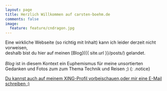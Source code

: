 ```yaml
---
layout: page
title: Herzlich Willkommen auf carsten-boehm.de
comments: false
image:
  feature: feature/cndragon.jpg
---
```


Eine wirkliche Webseite (so richtig mit Inhalt) kann ich leider derzeit nicht vorweisen,<br/>
deshalb bist du hier auf meinen [Blog]({{ site.url }}/posts/) gelandet.<br/><br/>*Blog* ist in diesem Kontext ein Euphemismus für meine unsortierten Gedanken und Fotos zum zum Thema Technik und Reisen ;)
{: .notice}

<a href="http://www.xing.com/profile/Carsten_Boehm10" class="btn btn-success" target="_blank">Du kannst auch auf meinem XING-Profil vorbeischauen,</a><a href="mailto:mail@carsten-boehm.de" class="btn btn-primary">oder mir eine E-Mail schreiben :)</a>

